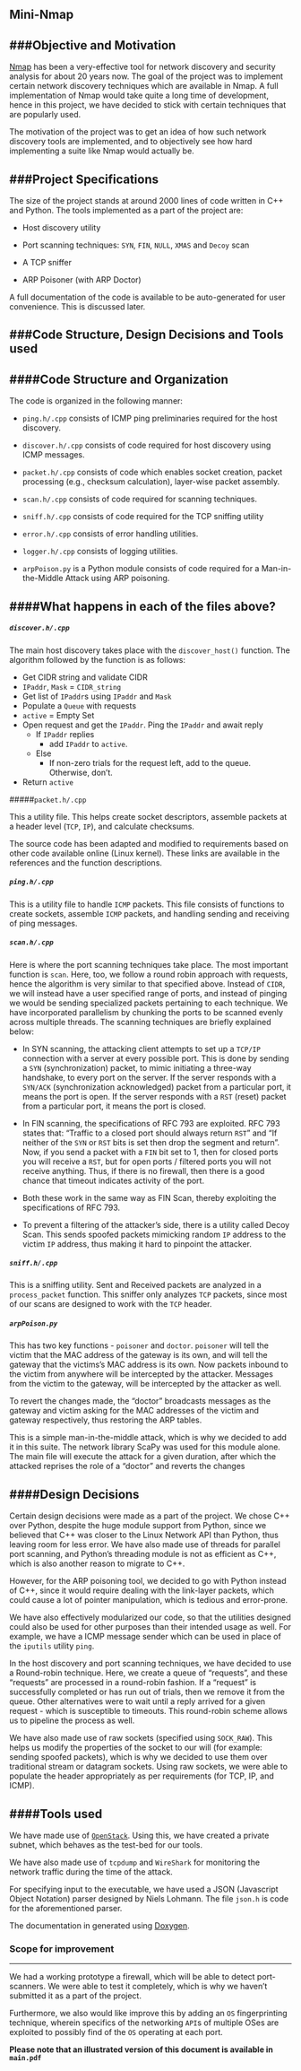## **Mini-Nmap**
    
###Objective and Motivation
-----

[Nmap](https://nmap.org/) has been a very-effective tool for network discovery and security analysis for about 20 years now. The goal of the project was to implement certain network discovery techniques which are available in Nmap. A full implementation of Nmap would take quite a long time of development, hence in this project, we have decided to stick with certain techniques that are popularly used.

The motivation of the project was to get an idea of how such network discovery tools are implemented, and to objectively see how hard implementing a suite like Nmap would actually be.

###Project Specifications
-----

The size of the project stands at around 2000 lines of code written in C++ and Python. The tools implemented as a part of the project are:

-   Host discovery utility

-   Port scanning techniques: `SYN`, `FIN`, `NULL`, `XMAS` and `Decoy`
    scan

-   A TCP sniffer

-   ARP Poisoner (with ARP Doctor)

A full documentation of the code is available to be auto-generated for user convenience. This is discussed later.

###Code Structure, Design Decisions and Tools used
-----

####Code Structure and Organization
-----

The code is organized in the following manner:

-   `ping.h/.cpp` consists of ICMP ping preliminaries required for the host discovery.

-   `discover.h/.cpp` consists of code required for host discovery using ICMP messages.

-   `packet.h/.cpp` consists of code which enables socket creation, packet processing (e.g., checksum calculation), layer-wise packet assembly.

-   `scan.h/.cpp` consists of code required for scanning techniques.

-   `sniff.h/.cpp` consists of code required for the TCP sniffing utility

-   `error.h/.cpp` consists of error handling utilities.

-   `logger.h/.cpp` consists of logging utilities. 

-   `arpPoison.py` is a Python module consists of code required for a Man-in-the-Middle Attack using ARP poisoning.

####What happens in each of the files above?
----------------------------------------

##### `discover.h/.cpp`

The main host discovery takes place with the `discover_host()` function.
The algorithm followed by the function is as follows:

+ Get CIDR string and validate CIDR
+ `IPaddr`, `Mask` = `CIDR_string`
+ Get list of `IPaddr`s using `IPaddr` and `Mask`
+ Populate a `Queue` with requests
+ `active` = Empty Set
+ Open request and get the `IPaddr`. Ping the `IPaddr` and await reply
	+ If `IPaddr` replies
		+ add `IPaddr` to `active`.
	+ Else 
		+ If non-zero trials for the request left, add to the queue. Otherwise, don’t.
+ Return `active`

#####`packet.h/.cpp`

This a utility file. This helps create socket descriptors, assemble packets at a header level (`TCP`, `IP`), and calculate checksums.

The source code has been adapted and modified to requirements based on other code available online (Linux kernel). These links are available in the references and the function descriptions.

##### `ping.h/.cpp`

This is a utility file to handle `ICMP` packets. This file consists of functions to create sockets, assemble `ICMP` packets, and handling sending and receiving of ping messages.

##### `scan.h/.cpp`

Here is where the port scanning techniques take place. The most important function is `scan`. Here, too, we follow a round robin approach with requests, hence the algorithm is very similar to that specified above. Instead of `CIDR`, we will instead have a user specified range of ports, and instead of pinging we would be sending specialized packets pertaining to each technique. We have incorporated parallelism by chunking the ports to be scanned evenly across multiple threads. The scanning techniques are briefly explained below:

-   In SYN scanning, the attacking client attempts to set up a `TCP/IP` connection with a server at every possible port. This is done by sending a `SYN` (synchronization) packet, to mimic initiating a three-way handshake, to every port on the server. If the server responds with a `SYN/ACK` (synchronization acknowledged) packet from a particular port, it means the port is open. If the server responds with a `RST` (reset) packet from a particular port, it means the port is closed.

-   In FIN scanning, the specifications of RFC 793 are exploited. RFC 793 states that: “Traffic to a closed port should always return `RST`” and “If neither of the `SYN` or `RST` bits is set then drop the segment and return”. Now, if you send a packet with a `FIN` bit set to 1, then for closed ports you will receive a `RST`, but for open ports / filtered ports you will not receive anything. Thus, if there is no firewall, then there is a good chance that timeout indicates activity of the port.

-   Both these work in the same way as FIN Scan, thereby exploiting the specifications of RFC 793.

-   To prevent a filtering of the attacker’s side, there is a utility called Decoy Scan. This sends spoofed packets mimicking random `IP` address to the victim `IP` address, thus making it hard to pinpoint the attacker.

##### `sniff.h/.cpp`

This is a sniffing utility. Sent and Received packets are analyzed in a `process_packet` function. This sniffer only analyzes `TCP` packets, since most of our scans are designed to work with the `TCP` header.

##### `arpPoison.py`

This has two key functions - `poisoner` and `doctor`. `poisoner` will tell the victim that the MAC address of the gateway is its own, and will tell the gateway that the victims’s MAC address is its own. Now packets inbound to the victim from anywhere will be intercepted by the attacker. Messages from the victim to the gateway, will be intercepted by the attacker as well.

To revert the changes made, the “doctor” broadcasts messages as the gateway and victim asking for the MAC addresses of the victim and gateway respectively, thus restoring the ARP tables.

This is a simple man-in-the-middle attack, which is why we decided to add it in this suite. The network library ScaPy was used for this module alone. The main file will execute the attack for a given duration, after which the attacked reprises the role of a “doctor” and reverts the changes

####Design Decisions
----------------

Certain design decisions were made as a part of the project. We chose C++ over Python, despite the huge module support from Python, since we believed that C++ was closer to the Linux Network API than Python, thus leaving room for less error. We have also made use of threads for parallel port scanning, and Python’s threading module is not as efficient as C++, which is also another reason to migrate to C++.

However, for the ARP poisoning tool, we decided to go with Python instead of C++, since it would require dealing with the link-layer packets, which could cause a lot of pointer manipulation, which is tedious and error-prone.

We have also effectively modularized our code, so that the utilities designed could also be used for other purposes than their intended usage as well. For example, we have a ICMP message sender which can be used in place of the `iputils` utility `ping`. 

In the host discovery and port scanning techniques, we have decided to use a Round-robin technique. Here, we create a queue of “requests”, and these “requests” are processed in a round-robin fashion. If a “request” is successfully completed or has run out of trials, then we remove it from the queue. Other alternatives were to wait until a reply arrived for a given request - which is susceptible to timeouts. This round-robin scheme allows us to pipeline the process as well.

We have also made use of raw sockets (specified using `SOCK_RAW`). This helps us modify the properties of the socket to our will (for example: sending spoofed packets), which is why we decided to use them over traditional stream or datagram sockets. Using raw sockets, we were able to populate the header appropriately as per requirements (for TCP, IP, and ICMP).

####Tools used
----------

We have made use of [`OpenStack`](https://www.openstack.org/). Using this, we have created a private subnet, which behaves as the test-bed for our tools.

We have also made use of `tcpdump` and `WireShark` for monitoring the network traffic during the time of the attack.

For specifying input to the executable, we have used a JSON (Javascript Object Notation) parser designed by Niels Lohmann. The file `json.h` is code for the aforementioned parser.

The documentation in generated using [Doxygen](http://www.stack.nl/~dimitri/doxygen/).

### Scope for improvement
-----

We had a working prototype a firewall, which will be able to detect
port-scanners. We were able to test it completely, which is why we
haven’t submitted it as a part of the project.

Furthermore, we also would like improve this by adding an `OS`
fingerprinting technique, wherein specifics of the networking `API`s of
multiple OSes are exploited to possibly find of the `OS` operating at
each port.

**Please note that an illustrated version of this document is available in `main.pdf`**